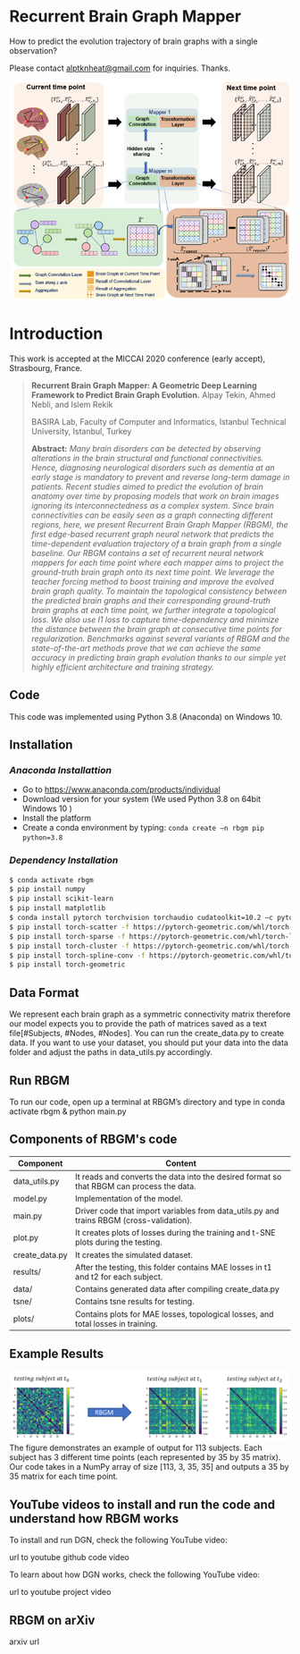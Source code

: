 # Recurrent Brain Graph Mapper
How to predict the evolution trajectory of brain graphs with a single observation?
 
Please contact alptknheat@gmail.com for inquiries. Thanks.

![RBGM pipline](figure_1.png)

# Introduction
This work is accepted at the MICCAI 2020 conference (early accept), Strasbourg, France.
> **Recurrent Brain Graph Mapper: A Geometric Deep Learning Framework to Predict Brain Graph Evolution.**
> Alpay Tekin, Ahmed Nebli, and Islem Rekik
> 
> BASIRA Lab, Faculty of Computer and Informatics, Istanbul Technical University, Istanbul, Turkey
> 
> **Abstract:** *Many brain disorders can be detected by observing alterations in the brain structural and functional connectivities. 
Hence, diagnosing neurological disorders such as dementia at an early stage is mandatory to prevent and reverse long-term damage in patients. 
Recent studies aimed to predict the evolution of brain anatomy over time by proposing models that work on brain images ignoring its interconnectedness as a complex system. Since brain connectivities can be easily seen as a graph connecting different regions, here, we present Recurrent Brain Graph Mapper (RBGM), the first edge-based recurrent graph neural network that predicts the time-dependent evaluation trajectory of a brain graph from a single baseline. Our RBGM contains a set of recurrent neural network mappers for each time point where each mapper aims to project the ground-truth brain graph onto its next time point. We leverage the teacher forcing method to boost training and improve the evolved brain graph quality. To maintain the topological consistency between the predicted brain graphs and their corresponding ground-truth brain graphs at each time point, we further integrate a topological loss. We also use l1 loss to capture time-dependency and minimize the distance between the brain graph at consecutive time points for regularization. Benchmarks against several variants of RBGM and the state-of-the-art methods prove that we can achieve the same accuracy in predicting brain graph evolution thanks to our simple yet highly efficient architecture and training strategy.*


## Code
This code was implemented using Python 3.8 (Anaconda) on Windows 10.


## Installation
### *Anaconda Installattion*
* Go to  https://www.anaconda.com/products/individual
* Download version for your system (We used Python 3.8  on 64bit Windows 10 )
* Install the platform
* Create a conda environment by typing:  ```conda create –n rbgm pip python=3.8 ```

### *Dependency Installation*
```sh
$ conda activate rbgm
$ pip install numpy 
$ pip install scikit-learn
$ pip install matplotlib 
$ conda install pytorch torchvision torchaudio cudatoolkit=10.2 –c pytorch 
$ pip install torch-scatter -f https://pytorch-geometric.com/whl/torch-latest+cu102.html
$ pip install torch-sparse -f https://pytorch-geometric.com/whl/torch-latest+cu102.html
$ pip install torch-cluster -f https://pytorch-geometric.com/whl/torch-latest+cu102.html
$ pip install torch-spline-conv -f https://pytorch-geometric.com/whl/torch-latest+cu102.html
$ pip install torch-geometric 
```
## Data Format
We represent each brain graph as a symmetric connectivity matrix therefore our model expects you to provide the path of matrices saved as a text file[#Subjects, #Nodes, #Nodes]. You can run the create_data.py to create data. If you want to use your dataset, 
you should put your data into the data folder and adjust the paths in data_utils.py accordingly.

## Run RBGM
To run our code, open up a terminal at RBGM’s directory and type in conda activate rbgm & python main.py

## Components of RBGM's code
| Component | Content |
| ------ | ------ |
| data_utils.py | It reads and converts the data into the desired format so that RBGM can process the data. |
| model.py | Implementation of the model.|
| main.py | Driver code that import variables from data_utils.py and trains RBGM (cross-validation). |
| plot.py | It creates plots of losses during the training and t-SNE plots during the testing.|
| create_data.py | It creates the simulated dataset. |
| results/ | After the testing, this folder contains MAE losses in t1 and t2 for each subject. |
| data/ | Contains generated data after compiling create_data.py |
| tsne/ | Contains tsne results for testing. |
| plots/ | Contains plots for MAE losses, topological losses, and total losses in training. |

## Example Results 
![Predicted brain graph](output.png)
The figure demonstrates an example of output for 113 subjects. Each subject has 3 different time points 
(each represented by 35 by 35 matrix). Our code takes in a NumPy array of size [113, 3, 35, 35] and outputs a 35 by 35 matrix for each time point.

## YouTube videos to install and run the code and understand how RBGM works

To install and run DGN, check the following YouTube video: 

url to youtube github code video

To learn about how DGN works, check the following YouTube video: 

url to youtube project video

## RBGM on arXiv

arxiv url 
